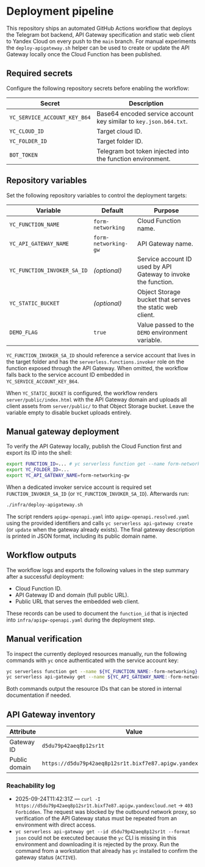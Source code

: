 # Deployment pipeline

This repository ships an automated GitHub Actions workflow that deploys the
Telegram bot backend, API Gateway specification and static web client to Yandex
Cloud on every push to the `main` branch. For manual experiments the
`deploy-apigateway.sh` helper can be used to create or update the API Gateway
locally once the Cloud Function has been published.

## Required secrets

Configure the following repository secrets before enabling the workflow:

| Secret | Description |
| ------ | ----------- |
| `YC_SERVICE_ACCOUNT_KEY_B64` | Base64 encoded service account key similar to `key.json.b64.txt`. |
| `YC_CLOUD_ID` | Target cloud ID. |
| `YC_FOLDER_ID` | Target folder ID. |
| `BOT_TOKEN` | Telegram bot token injected into the function environment. |

## Repository variables

Set the following repository variables to control the deployment targets:

| Variable | Default | Purpose |
| -------- | ------- | ------- |
| `YC_FUNCTION_NAME` | `form-networking` | Cloud Function name. |
| `YC_API_GATEWAY_NAME` | `form-networking-gw` | API Gateway name. |
| `YC_FUNCTION_INVOKER_SA_ID` | _(optional)_ | Service account ID used by API Gateway to invoke the function. |
| `YC_STATIC_BUCKET` | _(optional)_ | Object Storage bucket that serves the static web client. |
| `DEMO_FLAG` | `true` | Value passed to the `DEMO` environment variable. |

`YC_FUNCTION_INVOKER_SA_ID` should reference a service account that lives in the
target folder and has the `serverless.functions.invoker` role on the function
exposed through the API Gateway. When omitted, the workflow falls back to the
service account ID embedded in `YC_SERVICE_ACCOUNT_KEY_B64`.

When `YC_STATIC_BUCKET` is configured, the workflow renders
`server/public/index.html` with the API Gateway domain and uploads all client
assets from `server/public/` to that Object Storage bucket. Leave the variable
empty to disable bucket uploads entirely.

## Manual gateway deployment

To verify the API Gateway locally, publish the Cloud Function first and export
its ID into the shell:

```bash
export FUNCTION_ID=... # yc serverless function get --name form-networking --format json | jq -r .id
export YC_FOLDER_ID=...
export YC_API_GATEWAY_NAME=form-networking-gw
```

When a dedicated invoker service account is required set
`FUNCTION_INVOKER_SA_ID` (or `YC_FUNCTION_INVOKER_SA_ID`). Afterwards run:

```bash
./infra/deploy-apigateway.sh
```

The script renders `apigw-openapi.yaml` into `apigw-openapi.resolved.yaml` using
the provided identifiers and calls `yc serverless api-gateway create` (or
`update` when the gateway already exists). The final gateway description is
printed in JSON format, including its public domain name.

## Workflow outputs

The workflow logs and exports the following values in the step summary after a
successful deployment:

- Cloud Function ID.
- API Gateway ID and domain (full public URL).
- Public URL that serves the embedded web client.

These records can be used to document the `function_id` that is injected into
`infra/apigw-openapi.yaml` during the deployment step.

## Manual verification

To inspect the currently deployed resources manually, run the following commands
with `yc` once authenticated with the service account key:

```bash
yc serverless function get --name ${YC_FUNCTION_NAME:-form-networking} --format json
yc serverless api-gateway get --name ${YC_API_GATEWAY_NAME:-form-networking-gw} --format json
```

Both commands output the resource IDs that can be stored in internal
documentation if needed.

## API Gateway inventory

| Attribute | Value |
| --------- | ----- |
| Gateway ID | `d5du79p42aeq8p12sr1t` |
| Public domain | `https://d5du79p42aeq8p12sr1t.bixf7e87.apigw.yandexcloud.net` |

### Reachability log

- 2025-09-24T11:42:31Z &mdash; `curl -I https://d5du79p42aeq8p12sr1t.bixf7e87.apigw.yandexcloud.net` → `403 Forbidden`.
  The request was blocked by the outbound network proxy, so verification of the
  API Gateway status must be repeated from an environment with direct access.
- `yc serverless api-gateway get --id d5du79p42aeq8p12sr1t --format json`
  could not be executed because the `yc` CLI is missing in this environment and
  downloading it is rejected by the proxy. Run the command from a workstation
  that already has `yc` installed to confirm the gateway status (`ACTIVE`).
